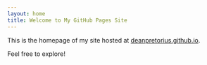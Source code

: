 ```yaml
---
layout: home
title: Welcome to My GitHub Pages Site
---
```


This is the homepage of my site hosted at [deanpretorius.github.io](https://deanpretorius.github.io).

Feel free to explore!